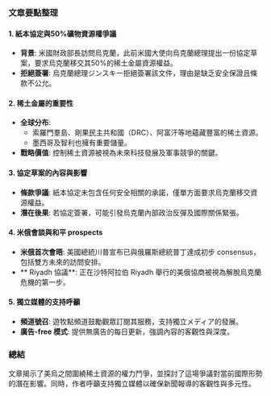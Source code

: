 ### 文章要點整理

#### 1. 紙本協定與50%礦物資源權爭議
- **背景**: 米國財政部長訪問烏克蘭，此前米國大使向烏克蘭總理提出一份協定草案，要求烏克蘭移交其50%的稀土金屬資源權益。
- **拒絕簽署**: 烏克蘭總理ジンスキー拒絕簽署該文件，理由是缺乏安全保證且條款不公允。

#### 2. 稀土金屬的重要性
- **全球分布**: 
  - 索羅門羣島、剛果民主共和國（DRC）、阿富汗等地蘊藏豐富的稀土資源。
  - 墨西哥及智利也擁有重要儲量。
- **戰略價值**: 控制稀土資源被視為未來科技發展及軍事競爭的關鍵。

#### 3. 協定草案的內容與影響
- **條款爭議**: 紙本協定未包含任何安全相關的承諾，僅單方面要求烏克蘭移交資源權益。
- **潛在後果**: 若協定簽署，可能引發烏克蘭內部政治反彈及國際關係緊張。

#### 4. 米俄會談與和平 prospects
- **米俄首次會晤**: 美國總統川普宣布已與俄羅斯總統普丁達成初步 consensus，包括雙方未來的訪問安排。
- ** Riyadh 協議**: 正在沙特阿拉伯 Riyadh 舉行的美俄協商被視為解脫烏克蘭危機的第一步。

#### 5. 獨立媒體的支持呼籲
- **頻道號召**: 遊牧點頻道鼓勵觀眾訂閱其服務，支持獨立メディア的發展。
- **廣告-free 模式**: 提供無廣告的每日更新，強調內容的客觀性與深度。

### 總結
文章揭示了美烏之間圍繞稀土資源的權力鬥爭，並探討了這場爭議對當前國際形勢的潛在影響。同時，作者呼籲支持獨立媒體以確保新聞報導的客觀性與多元性。